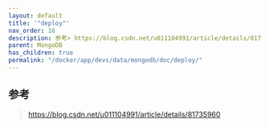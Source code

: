 ```yaml
---
layout: default
title: '"deploy"'
nav_order: 16
description: 参考> https://blog.csdn.net/u011104991/article/details/81735960
parent: MongoDB
has_children: true
permalink: "/docker/app/devs/data/mongodb/doc/deploy/"
---
```


## 参考
> https://blog.csdn.net/u011104991/article/details/81735960
